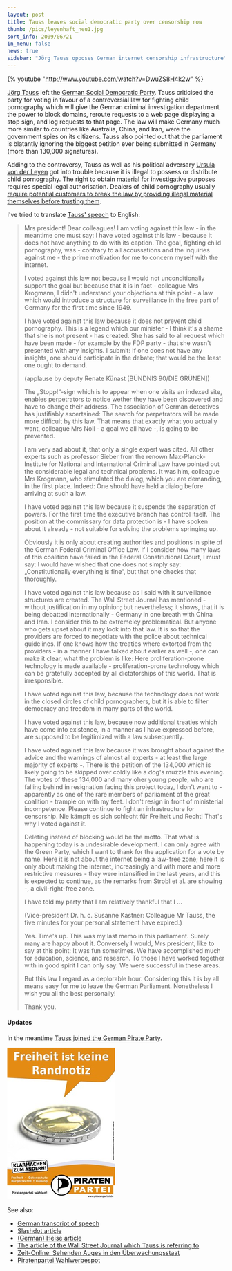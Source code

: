```yaml
---
layout: post
title: Tauss leaves social democratic party over censorship row
thumb: /pics/leyenhaft_neu1.jpg
sort_info: 2009/06/21
in_menu: false
news: true
sidebar: "Jörg Tauss opposes German internet censorship infrastructure"
---
```


{% youtube "http://www.youtube.com/watch?v=DwuZS8H4k2w" %}

[Jörg Tauss][1] left the [German Social Democratic Party][2]. Tauss criticised the party for voting in favour of a controversial law for fighting child pornography which will give the German criminal investigation department the power to block domains, reroute requests to a web page displaying a stop sign, and log requests to that page. The law will make Germany much more similar to countries like Australia, China, and Iran, were the government spies on its citizens. Tauss also pointed out that the parliament is blatantly ignoring the biggest petition ever being submitted in Germany (more than 130,000 signatures).

Adding to the controversy, Tauss as well as his political adversary [Ursula von der Leyen][3] got into trouble because it is illegal to possess or distribute child pornography. The right to obtain material for investigative purposes requires special legal authorisation. Dealers of child pornography usually [require potential customers to break the law by providing illegal material themselves before trusting them][4].

I've tried to translate [Tauss' speech][5] to English:

<blockquote>
<p>Mrs president! Dear colleagues!
I am voting against this law - in the meantime one must say: I have voted against this law - because it does not have anything to do with its caption. The goal, fighting child pornography, was - contrary to all accussations and the inquiries against me - the prime motivation for me to concern myself with the internet.</p>
<p>I voted against this law not because I would not unconditionally support the goal but because that it is in fact - colleague Mrs Krogmann, I didn't understand your objections at this point - a law which would introduce a structure for surveillance in the free part of Germany for the first time since 1949.</p>
<p>I have voted against this law because it does not prevent child pornography. This is a legend which our minister - I think it's a shame that she is not present - has created. She has said to all request which have been made - for example by the FDP party - that she wasn't presented with any insights. I submit: If one does not have any insights, one should participate in the debate; that would be the least one ought to demand.</p>
<p>(applause by deputy Renate Künast [BÜNDNIS 90/DIE GRÜNEN])</p>
<p>The „Stopp!“-sign which is to appear when one visits an indexed site, enables perpetrators to notice wether they have been discovered and have to change their address. The association of German detectives has justifiably ascertained: The search for perpetrators will be made more difficult by this law. That means that exactly what you actually want, colleague Mrs Noll - a goal we all have -, is going to be prevented.</p>
<p>I am very sad about it, that only a single expert was cited. All other experts such as professor Sieber from the renown Max-Planck-Institute for National and International Criminal Law have pointed out the considerable legal and technical problems. It was him, colleague Mrs Krogmann, who stimulated the dialog, which you are demanding, in the first place. Indeed: One should have held a dialog before arriving at such a law.</p>
<p>I have voted against this law because it suspends the separation of powers. For the first time the executive branch has control itself. The position at the commissary for data protection is - I have spoken about it already - not suitable for solving the problems springing up.</p>
<p>Obviously it is only about creating authorities and positions in spite of the German Federal Criminal Office Law. If I consider how many laws of this coalition have failed in the Federal Constitutional Court, I must say: I would have wished that one does not simply say: „Constitutionally everything is fine“, but that one checks that thoroughly.</p>
<p>I have voted against this law because as I said with it surveillance structures are created. The Wall Street Journal has mentioned - without justification in my opinion; but nevertheless; it shows, that it is being debatted internationally - Germany in one breath with China and Iran. I consider this to be extremeley problematical. But anyone who gets upset about it may look into that law. It is so that the providers are forced to negotiate with the police about technical guidelines. If one knows how the treaties where extorted from the providers - in a manner I have talked about earlier as well -, one can make it clear, what the problem is like: Here proliferation-prone technology is made available - proliferation-prone technology which can be gratefully accepted by all dictatorships of this world. That is irresponsible.</p>
<p>I have voted against this law, because the technology does not work in the closed circles of child pornographers, but it is able to filter democracy and freedom in many parts of the world.</p>
<p>I have voted against this law, because now additional treaties which have come into existence, in a manner as I have expressed before, are supposed to be legitimized with a law subsequently.</p>
<p>I have voted against this law because it was brought about against the advice and the warnings of almost all experts - at least the large majority of experts -. There is the petition of the 134,000 which is likely going to be skipped over coldly like a dog's muzzle this evening. The votes of these 134,000 and many oher young people, who are falling behind in resignation facing this project today, I don't want to - apparently as one of the rare members of parliament of the great coalition - trample on with my feet. I don't resign in front of ministerial incompetence. Please continue to fight an infrastructure for censorship. Nie kämpft es sich schlecht für Freiheit und Recht! That's why I voted against it.</p>
<p>Deleting instead of blocking would be the motto. That what is happening today is a undesirable development. I can only agree with the Green Party, which I want to thank for the application for a vote by name. Here it is not about the internet being a law-free zone; here it is only about making the internet, increasingly and with more and more restrictive measures - they were intensified in the last years, and this is expected to continue, as the remarks from Strobl et al. are showing -, a civil-right-free zone.</p>
<p>I have told my party that I am relatively thankful that I ...</p>
<p>(Vice-president Dr. h. c. Susanne Kastner: Colleague Mr Tauss, the five minutes for your personal statement have expired.)</p>
<p>Yes. Time's up. This was my last memo in this parliament. Surely many are happy about it. Conversely I would, Mrs president, like to say at this point: It was fun sometimes. We have accomplished much for education, science, and research. To those I have worked together with in good spirit I can only say: We were successful in these areas.</p>
<p>But this law I regard as a deplorable hour. Considering this it is by all means easy for me to leave the German Parliament. Nonetheless I wish you all the best personally!</p>
<p>Thank you.</p>
</blockquote>

<h4>Updates</h4>

In the meantime [Tauss joined the German Pirate Party][6].

<span class="center"><a href="http://www.piratenpartei.de/"><img src="/pics/leyenhaft_neu1.jpg" width="250" alt="Pirate Party"/></a></span>

See also:

* [German transcript of speech][5]
* [Slashdot article][7]
* [(German) Heise article][8]
* [The article of the Wall Street Journal which Tauss is referring to][9]
* [Zeit-Online: Sehenden Auges in den Überwachungsstaat][10]
* [Piratenpartei Wahlwerbespot][11]

[1]: http://www.tauss.de/
[2]: http://www.spd.de/
[3]: http://en.wikipedia.org/wiki/Ursula_von_der_Leyen
[4]: http://www.tagesschau.de/inland/tauss112.html
[5]: http://freiabergluecklich.wordpress.com/2009/06/19/rede-von-jorg-tauss-zum-internetzensur-gesetz-im-volltext/
[6]: http://www.piratenpartei.de/node/779
[7]: http://yro.slashdot.org/story/09/06/20/1932230
[8]: http://www.heise.de/newsticker/meldung/140819
[9]: http://online.wsj.com/article/SB124525992051023961.html
[10]: http://www.zeit.de/online/2008/46/bka-gesetz-kommentar
[11]: http://www.youtube.com/watch?v=0ClHZ6rGeMU
